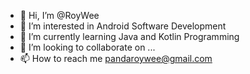 - 👋 Hi, I’m @RoyWee
- 👀 I’m interested in Android Software Development 
- 🌱 I’m currently learning Java and Kotlin Programming
- 💞️ I’m looking to collaborate on ...
- 📫 How to reach me pandaroywee@gmail.com

<!---
RoyWee/RoyWee is a ✨ special ✨ repository because its `README.md` (this file) appears on your GitHub profile.
You can click the Preview link to take a look at your changes.
--->
